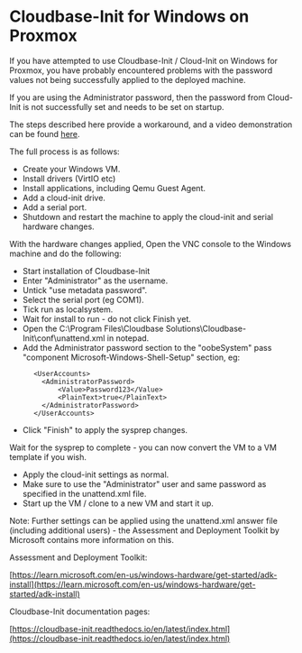 # Cloudbase-Init for Windows on Proxmox

If you have attempted to use Cloudbase-Init / Cloud-Init on Windows for Proxmox, you have probably encountered problems with the password values not being successfully applied to the deployed machine.

If you are using the Administrator password, then the password from Cloud-Init is not successfully set and needs to be set on startup.

The steps described here provide a workaround, and a video demonstration can be found [here](https://youtu.be/2T5Rf64TZyo). 

The full process is as follows:

- Create your Windows VM.
- Install drivers (VirtIO etc)
- Install applications, including Qemu Guest Agent.
- Add a cloud-init drive.
- Add a serial port.
- Shutdown and restart the machine to apply the cloud-init and serial hardware changes.

With the hardware changes applied, Open the VNC console to the Windows machine and do the following:

- Start installation of Cloudbase-Init
- Enter "Administrator" as the username.
- Untick "use metadata password".
- Select the serial port (eg COM1).
- Tick run as localsystem.
- Wait for install to run - do not click Finish yet.
- Open the C:\Program Files\Cloudbase Solutions\Cloudbase-Init\conf\unattend.xml in notepad.
- Add the Administrator password section to the "oobeSystem" pass "component Microsoft-Windows-Shell-Setup" section, eg:

```
      <UserAccounts>
        <AdministratorPassword>
            <Value>Password123</Value>
            <PlainText>true</PlainText>
        </AdministratorPassword>
      </UserAccounts>
```

- Click "Finish" to apply the sysprep changes.


Wait for the sysprep to complete - you can now convert the VM to a VM template if you wish.
- Apply the cloud-init settings as normal.
- Make sure to use the "Administrator" user and same password as specified in the unattend.xml file.
- Start up the VM / clone to a new VM and start it up.

Note: Further settings can be applied using the unattend.xml answer file (including additional users) - the Assessment and Deployment Toolkit by Microsoft contains more information on this.

Assessment and Deployment Toolkit:

[https://learn.microsoft.com/en-us/windows-hardware/get-started/adk-install](https://learn.microsoft.com/en-us/windows-hardware/get-started/adk-install)

Cloudbase-Init documentation pages:

[https://cloudbase-init.readthedocs.io/en/latest/index.html](https://cloudbase-init.readthedocs.io/en/latest/index.html)